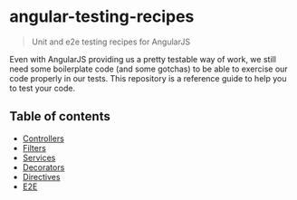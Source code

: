 # angular-testing-recipes
> Unit and e2e testing recipes for AngularJS

Even with AngularJS providing us a pretty testable way of work, we still need some boilerplate code (and some gotchas) to be able to exercise our code properly in our tests. This repository is a reference guide to help you to test your code.

## Table of contents

- [Controllers](https://github.com/cironunes/angular-testing-recipes/tree/master/controller)
- [Filters](https://github.com/cironunes/angular-testing-recipes/tree/master/filters)
- [Services](https://github.com/cironunes/angular-testing-recipes/tree/master/services)
- [Decorators](https://github.com/cironunes/angular-testing-recipes/tree/master/decorators)
- [Directives](https://github.com/cironunes/angular-testing-recipes/tree/master/directives)
- [E2E](https://github.com/cironunes/angular-testing-recipes/tree/master/E2E)
